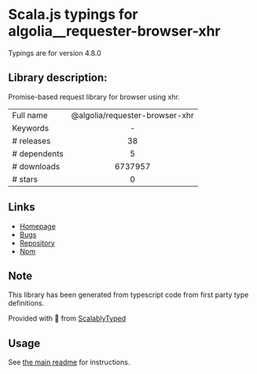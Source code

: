 
# Scala.js typings for algolia__requester-browser-xhr

Typings are for version 4.8.0

## Library description:
Promise-based request library for browser using xhr.

|                    |                 |
| ------------------ | :-------------: |
| Full name          | @algolia/requester-browser-xhr |
| Keywords           | - |
| # releases         | 38 |
| # dependents       | 5 |
| # downloads        | 6737957 |
| # stars            | 0 |

## Links
- [Homepage](https://github.com/algolia/algoliasearch-client-javascript#readme)
- [Bugs](https://github.com/algolia/algoliasearch-client-javascript/issues)
- [Repository](https://github.com/algolia/algoliasearch-client-javascript)
- [Npm](https://www.npmjs.com/package/%40algolia%2Frequester-browser-xhr)
    


## Note
This library has been generated from typescript code from first party type definitions.

Provided with :purple_heart: from [ScalablyTyped](https://github.com/oyvindberg/ScalablyTyped)

## Usage
See [the main readme](../../readme.md) for instructions.


